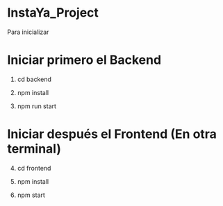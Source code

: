 # InstaYa_Project

Para inicializar

# Iniciar primero el Backend

1. cd backend

2. npm install

3. npm run start

# Iniciar después el Frontend (En otra terminal)

4. cd frontend

5. npm install

6. npm start
